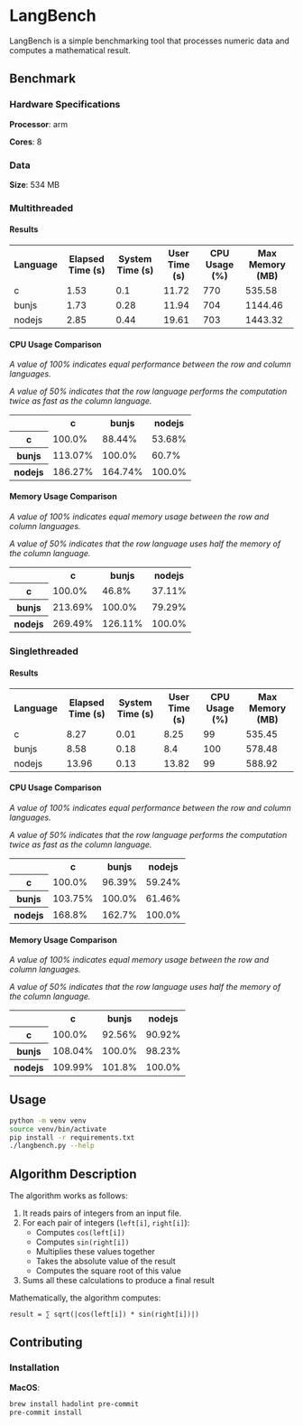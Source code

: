 # LangBench

LangBench is a simple benchmarking tool that processes numeric data and computes a mathematical result.

## Benchmark

### Hardware Specifications

**Processor**: arm

**Cores**: 8

### Data

**Size**: 534 MB

### Multithreaded

#### Results

<table><tr><th>Language</th><th>Elapsed Time (s)</th><th>System Time (s)</th><th>User Time (s)</th><th>CPU Usage (%)</th><th>Max Memory (MB)</th></tr><tr><td>c</td><td>1.53</td><td>0.1</td><td>11.72</td><td>770</td><td>535.58</td></tr><tr><td>bunjs</td><td>1.73</td><td>0.28</td><td>11.94</td><td>704</td><td>1144.46</td></tr><tr><td>nodejs</td><td>2.85</td><td>0.44</td><td>19.61</td><td>703</td><td>1443.32</td></tr></table>

#### CPU Usage Comparison

*A value of 100% indicates equal performance between the row and column languages.*

*A value of 50% indicates that the row language performs the computation twice as fast as the column language.*

<table><tr><th></th><th>c</th><th>bunjs</th><th>nodejs</th></tr><tr><th>c</th><td>100.0%</td><td>88.44%</td><td>53.68%</td></tr><tr><th>bunjs</th><td>113.07%</td><td>100.0%</td><td>60.7%</td></tr><tr><th>nodejs</th><td>186.27%</td><td>164.74%</td><td>100.0%</td></tr></table>

#### Memory Usage Comparison

*A value of 100% indicates equal memory usage between the row and column languages.*

*A value of 50% indicates that the row language uses half the memory of the column language.*

<table><tr><th></th><th>c</th><th>bunjs</th><th>nodejs</th></tr><tr><th>c</th><td>100.0%</td><td>46.8%</td><td>37.11%</td></tr><tr><th>bunjs</th><td>213.69%</td><td>100.0%</td><td>79.29%</td></tr><tr><th>nodejs</th><td>269.49%</td><td>126.11%</td><td>100.0%</td></tr></table>

### Singlethreaded

#### Results

<table><tr><th>Language</th><th>Elapsed Time (s)</th><th>System Time (s)</th><th>User Time (s)</th><th>CPU Usage (%)</th><th>Max Memory (MB)</th></tr><tr><td>c</td><td>8.27</td><td>0.01</td><td>8.25</td><td>99</td><td>535.45</td></tr><tr><td>bunjs</td><td>8.58</td><td>0.18</td><td>8.4</td><td>100</td><td>578.48</td></tr><tr><td>nodejs</td><td>13.96</td><td>0.13</td><td>13.82</td><td>99</td><td>588.92</td></tr></table>

#### CPU Usage Comparison

*A value of 100% indicates equal performance between the row and column languages.*

*A value of 50% indicates that the row language performs the computation twice as fast as the column language.*

<table><tr><th></th><th>c</th><th>bunjs</th><th>nodejs</th></tr><tr><th>c</th><td>100.0%</td><td>96.39%</td><td>59.24%</td></tr><tr><th>bunjs</th><td>103.75%</td><td>100.0%</td><td>61.46%</td></tr><tr><th>nodejs</th><td>168.8%</td><td>162.7%</td><td>100.0%</td></tr></table>

#### Memory Usage Comparison

*A value of 100% indicates equal memory usage between the row and column languages.*

*A value of 50% indicates that the row language uses half the memory of the column language.*

<table><tr><th></th><th>c</th><th>bunjs</th><th>nodejs</th></tr><tr><th>c</th><td>100.0%</td><td>92.56%</td><td>90.92%</td></tr><tr><th>bunjs</th><td>108.04%</td><td>100.0%</td><td>98.23%</td></tr><tr><th>nodejs</th><td>109.99%</td><td>101.8%</td><td>100.0%</td></tr></table>

## Usage

```bash
python -m venv venv
source venv/bin/activate
pip install -r requirements.txt
./langbench.py --help
```

## Algorithm Description

The algorithm works as follows:

1. It reads pairs of integers from an input file.
2. For each pair of integers (`left[i]`, `right[i]`):
   - Computes `cos(left[i])`
   - Computes `sin(right[i])`
   - Multiplies these values together
   - Takes the absolute value of the result
   - Computes the square root of this value
3. Sums all these calculations to produce a final result

Mathematically, the algorithm computes:

```
result = ∑ sqrt(|cos(left[i]) * sin(right[i])|)
```

## Contributing

### Installation

**MacOS**:

```bash
brew install hadolint pre-commit
pre-commit install
```
